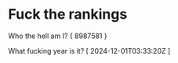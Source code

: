 # Fuck the rankings

Who the hell am I?
{ 8987581 }

What fucking year is it?
[ 2024-12-01T03:33:20Z ]
